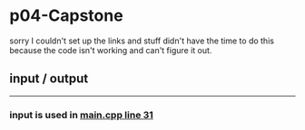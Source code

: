 # p04-Capstone 
sorry I couldn't set up the links and stuff didn't have the time to do this because the code isn't working and can't figure it out.
## input / output
-----------------
### input is used in [main.cpp line 31](/main.cpp#L32)
